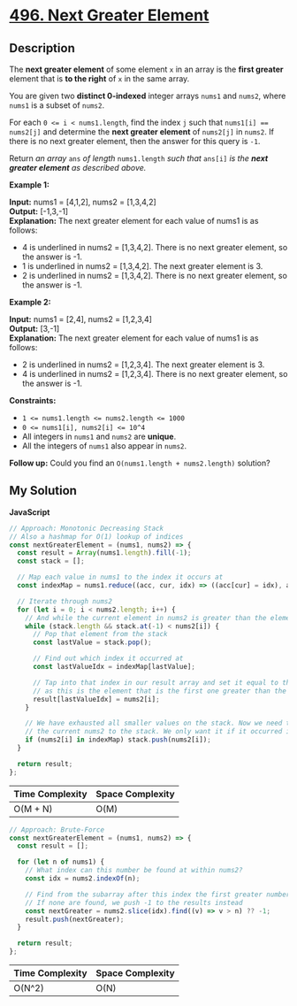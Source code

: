 # [496. Next Greater Element](https://leetcode.com/problems/next-greater-element)

## Description

The **next greater element** of some element `x` in an array is the **first greater** element that is **to the right** of `x` in the same array.

You are given two **distinct 0-indexed** integer arrays `nums1` and `nums2`, where `nums1` is a subset of `nums2`.

For each `0 <= i < nums1.length`, find the index `j` such that `nums1[i] == nums2[j]` and determine the **next greater element** of `nums2[j]` in `nums2`. If there is no next greater element, then the answer for this query is `-1`.

Return _an array_ `ans` _of length_ `nums1.length` _such that_ `ans[i]` _is the **next greater element** as described above._

**Example 1:**

**Input:** nums1 = \[4,1,2\], nums2 = \[1,3,4,2\]  
**Output:** \[-1,3,-1\]  
**Explanation:** The next greater element for each value of nums1 is as follows:

- 4 is underlined in nums2 = \[1,3,4,2\]. There is no next greater element, so the answer is -1.
- 1 is underlined in nums2 = \[1,3,4,2\]. The next greater element is 3.
- 2 is underlined in nums2 = \[1,3,4,2\]. There is no next greater element, so the answer is -1.

**Example 2:**

**Input:** nums1 = \[2,4\], nums2 = \[1,2,3,4\]  
**Output:** \[3,-1\]  
**Explanation:** The next greater element for each value of nums1 is as follows:

- 2 is underlined in nums2 = \[1,2,3,4\]. The next greater element is 3.
- 4 is underlined in nums2 = \[1,2,3,4\]. There is no next greater element, so the answer is -1.

**Constraints:**

- `1 <= nums1.length <= nums2.length <= 1000`
- `0 <= nums1[i], nums2[i] <= 10^4`
- All integers in `nums1` and `nums2` are **unique**.
- All the integers of `nums1` also appear in `nums2`.

**Follow up:** Could you find an `O(nums1.length + nums2.length)` solution?

## My Solution

**JavaScript**

```js
// Approach: Monotonic Decreasing Stack
// Also a hashmap for O(1) lookup of indices
const nextGreaterElement = (nums1, nums2) => {
  const result = Array(nums1.length).fill(-1);
  const stack = [];

  // Map each value in nums1 to the index it occurs at
  const indexMap = nums1.reduce((acc, cur, idx) => ((acc[cur] = idx), acc), {});

  // Iterate through nums2
  for (let i = 0; i < nums2.length; i++) {
    // And while the current element in nums2 is greater than the element at the top of the stack...
    while (stack.length && stack.at(-1) < nums2[i]) {
      // Pop that element from the stack
      const lastValue = stack.pop();

      // Find out which index it occurred at
      const lastValueIdx = indexMap[lastValue];

      // Tap into that index in our result array and set it equal to the current nums2 element,
      // as this is the element that is the first one greater than the element on the stack
      result[lastValueIdx] = nums2[i];
    }

    // We have exhausted all smaller values on the stack. Now we need to see if we should push
    // the current nums2 to the stack. We only want it if it occurred in nums1
    if (nums2[i] in indexMap) stack.push(nums2[i]);
  }

  return result;
};
```

| Time Complexity | Space Complexity |
| --------------- | ---------------- |
| O(M + N)        | O(M)             |

```js
// Approach: Brute-Force
const nextGreaterElement = (nums1, nums2) => {
  const result = [];

  for (let n of nums1) {
    // What index can this number be found at within nums2?
    const idx = nums2.indexOf(n);

    // Find from the subarray after this index the first greater number
    // If none are found, we push -1 to the results instead
    const nextGreater = nums2.slice(idx).find((v) => v > n) ?? -1;
    result.push(nextGreater);
  }

  return result;
};
```

| Time Complexity | Space Complexity |
| --------------- | ---------------- |
| O(N^2)          | O(N)             |
